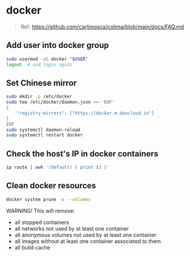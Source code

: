 # docker

> Ref: <https://github.com/carljmosca/colima/blob/main/docs/FAQ.md>

## Add user into docker group

```bash
sudo usermod -aG docker "$USER"
logout  # and login again
```

## Set Chinese mirror

```bash
sudo mkdir -p /etc/docker
sudo tee /etc/docker/daemon.json <<-'EOF'
{
    "registry-mirrors": ["https://docker.m.daocloud.io"]
}
EOF
sudo systemctl daemon-reload
sudo systemctl restart docker
```

## Check the host's IP in docker containers

```bash
ip route | awk '/default/ { print $3 }'
```

## Clean docker resources

```bash
docker system prune -a --volumes
```

WARNING! This will remove:

- all stopped containers
- all networks not used by at least one container
- all anonymous volumes not used by at least one container
- all images without at least one container associated to them
- all build cache
